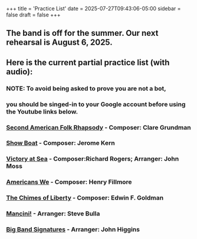+++
title = 'Practice List'
date = 2025-07-27T09:43:06-05:00
sidebar = false
draft = false
+++

## The band is off for the summer. Our next rehearsal is August 6, 2025.
## Here is the current partial practice list (with audio):
### NOTE: To avoid being asked to prove you are not a bot, 
### you should be singed-in to your Google account before using the Youtube links below.


### [Second American Folk Rhapsody](https://youtu.be/ptUrXpd9tY0?si=YTxL_KZ35XtrWm8A) - Composer: Clare Grundman
  
### [Show Boat](https://youtu.be/nj1j6S95taU?si=YSzr9NMuoxjlrpRU) - Composer: Jerome Kern
  
### [Victory at Sea](https://youtu.be/Giw1PacZdZQ?si=8Vy4tEJW2fmpvWBA) - Composer:Richard Rogers; Arranger: John Moss
  
### [Americans We](https://youtu.be/w606Vb6E4NA?si=v1egQFlxMrNuuaAL) - Composer: Henry Fillmore
  
### [The Chimes of Liberty](https://youtu.be/nsGnPc1ACfc?si=on4YCFt7Ick-uz6C) - Composer: Edwin F. Goldman

### [Mancini!](https://youtu.be/9zUVIKtcIoc?si=IsnlKa-uf9YTQFQK) - Arranger: Steve Bulla

### [Big Band Signatures](https://youtu.be/jJ6WT7ZQNOM?si=wISxHrOITaHbINy3) -  Arranger: John Higgins